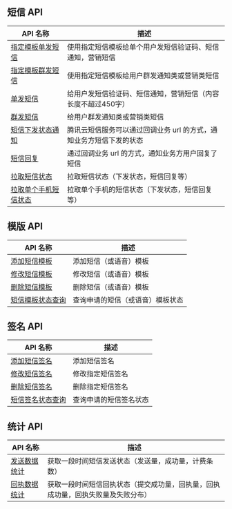 ## 短信 API 
|API 名称	|描述| 
|-----|------| 
|[指定模板单发短信](https://cloud.tencent.com/document/product/382/5976)	|使用指定短信模板给单个用户发短信验证码、短信通知，营销短信| 
|[指定模板群发短信](https://cloud.tencent.com/document/product/382/5977)	|使用指定短信模板给用户群发通知类或营销类短信| 
|[单发短信](https://cloud.tencent.com/document/product/382/5808)	|给用户发短信验证码、短信通知，营销短信（内容长度不超过450字）| 
|[群发短信](https://cloud.tencent.com/document/product/382/5806)	|给用户群发通知类或营销类短信| 
|[短信下发状态通知](https://cloud.tencent.com/document/product/382/5807)	|腾讯云短信服务可以通过回调业务 url 的方式，通知业务方短信下发的状态| 
|[短信回复](https://cloud.tencent.com/document/product/382/5809)	|通过回调业务 url 的方式，通知业务方用户回复了短信| 
|[拉取短信状态](https://cloud.tencent.com/document/product/382/5810)	|拉取短信状态（下发状态，短信回复等）| 
|[拉取单个手机短信状态](https://cloud.tencent.com/document/product/382/5811)	|拉取单个手机的短信状态（下发状态，短信回复等）| 


## 模版 API
|API 名称	|描述|
|-----|------|
|[添加短信模板](https://cloud.tencent.com/document/product/382/5817)	|添加短信（或语音）模板 |
|[修改短信模板](https://cloud.tencent.com/document/product/382/8649)	|修改短信（或语音）模板 |
|[删除短信模板](https://cloud.tencent.com/document/product/382/5818)	|删除短信（或语音）模板 |
|[短信模板状态查询](https://cloud.tencent.com/document/product/382/5819)	|查询申请的短信（或语音）模板状态 |

## 签名 API
|API 名称	|描述|
|-----|------|
|[添加短信签名](https://cloud.tencent.com/document/product/382/6038)	|添加短信签名|
|[修改短信签名](https://cloud.tencent.com/document/product/382/8650)	|修改指定短信签名 |
|[删除短信签名](https://cloud.tencent.com/document/product/382/6039)	|删除指定短信签名 |
|[短信签名状态查询](https://cloud.tencent.com/document/product/382/6040)	|查询申请的短信签名状态 |

## 统计 API
|API 名称	|描述|
|-----|------|
|[发送数据统计](https://cloud.tencent.com/document/product/382/7755)	|获取一段时间短信发送状态（发送量，成功量，计费条数） |
|[回执数据统计](https://cloud.tencent.com/document/product/382/7756)	|获取一段时间短信回执状态（提交成功量，回执量，回执成功量，回执失败量及失败分布） |
